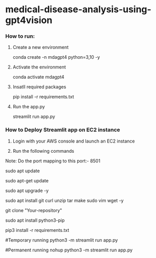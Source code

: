# medical-disease-analysis-using-gpt4vision


### How to run:

1. Create a new environment


    conda create -n mdagpt4 python=3,10 -y


2. Activate the environment


    conda activate mdagpt4


3. Insatll required packages


     pip install -r requirements.txt


4. Run the app.py

   
   streamlit run app.py


### How to Deploy Streamlit app on EC2 instance

1. Login with your AWS console and launch an EC2 instance

2. Run the following commands


Note: Do the port mapping to this port:- 8501

sudo apt update

sudo apt-get update

sudo apt upgrade -y

sudo apt install git curl unzip tar make sudo vim wget -y

git clone "Your-repository"

sudo apt install python3-pip

pip3 install -r requirements.txt

#Temporary running
python3 -m streamlit run app.py

#Permanent running
nohup python3 -m streamlit run app.py
